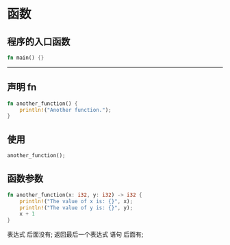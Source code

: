 # 函数

## 程序的入口函数
```rust
fn main() {}
```
****

## 声明 fn
```rust
fn another_function() {
    println!("Another function.");
}
```

## 使用
```rust
another_function();
```

## 函数参数
```rust
fn another_function(x: i32, y: i32) -> i32 {
    println!("The value of x is: {}", x);
    println!("The value of y is: {}", y);
    x + 1
}
```



表达式 后面没有; 返回最后一个表达式
语句 后面有;
